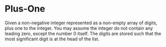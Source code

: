 # Plus-One
Given a non-negative integer represented as a non-empty array of digits, plus one to the integer.  You may assume the integer do not contain any leading zero, except the number 0 itself.  The digits are stored such that the most significant digit is at the head of the list.
